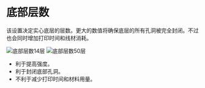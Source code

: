 底部层数
====
该设置决定实心底层的层数。更大的数值将确保底层的所有孔洞被完全封闭。不过也会同时增加打印时间和线材消耗。

<!--screenshot {
"image_path": "top_bottom_thickness_0.8.png",
"models": [{"script": "stamp.scad"}],
"camera_position": [0, 203, 30],
"settings": {
"wall_line_count": 0,
"top_bottom_thickness": 0.8
},
"colours": 64
}-->
<!--screenshot {
"image_path": "bottom_thickness.png",
"models": [{"script": "stamp.scad"}],
"camera_position": [0, 203, 30],
"settings": {
"wall_line_count": 0,
"bottom_thickness": 3
},
"colours": 64
}-->
![底部层数14层](../images/top_bottom_thickness_0.8.png)
![底部层数50层](../images/bottom_thickness.png)

* 利于提高强度。
* 利于封闭底部孔洞。
* 不利于减少打印时间和材料用量。
